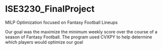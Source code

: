 # ISE3230_FinalProject
MILP Optimization focused on Fantasy Football Lineups

Our goal was the maximize the minimum weekly score over the course of a season of Fantasy Football. The program used CVXPY to help 
determine which players would optimize our goal
